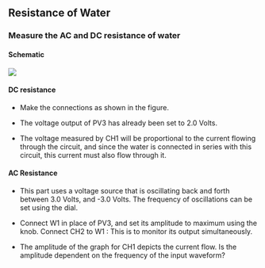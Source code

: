 Resistance of Water
---
### Measure the AC and DC resistance of water

#### Schematic 

![](https://github.com/fossasia/pslab-experiments/blob/master/images/schematics/waterRes.png)

#### DC resistance

* Make the connections as shown in the figure.

* The voltage output of PV3 has already been set to 2.0 Volts.

* The voltage measured by CH1 will be proportional to the current flowing through the circuit, and since the water is connected in series with this circuit, this current must also flow through it.

#### AC Resistance

* This part uses a voltage source that is oscillating back and forth between 3.0 Volts, and -3.0 Volts. The frequency of oscillations can be set using the dial.

* Connect W1 in place of PV3, and set its amplitude to maximum using the knob. Connect CH2 to W1 : This is to monitor its output simultaneously.

* The amplitude of the graph for CH1 depicts the current flow. Is the amplitude dependent on the frequency of the input waveform? 




